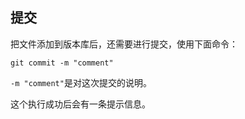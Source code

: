 ## 提交

把文件添加到版本库后，还需要进行提交，使用下面命令：
```
git commit -m "comment"
```

`-m "comment"`是对这次提交的说明。


这个执行成功后会有一条提示信息。